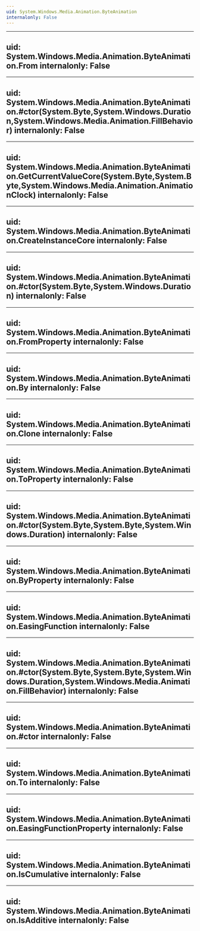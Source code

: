 ```yaml
---
uid: System.Windows.Media.Animation.ByteAnimation
internalonly: False
---
```


---
uid: System.Windows.Media.Animation.ByteAnimation.From
internalonly: False
---

---
uid: System.Windows.Media.Animation.ByteAnimation.#ctor(System.Byte,System.Windows.Duration,System.Windows.Media.Animation.FillBehavior)
internalonly: False
---

---
uid: System.Windows.Media.Animation.ByteAnimation.GetCurrentValueCore(System.Byte,System.Byte,System.Windows.Media.Animation.AnimationClock)
internalonly: False
---

---
uid: System.Windows.Media.Animation.ByteAnimation.CreateInstanceCore
internalonly: False
---

---
uid: System.Windows.Media.Animation.ByteAnimation.#ctor(System.Byte,System.Windows.Duration)
internalonly: False
---

---
uid: System.Windows.Media.Animation.ByteAnimation.FromProperty
internalonly: False
---

---
uid: System.Windows.Media.Animation.ByteAnimation.By
internalonly: False
---

---
uid: System.Windows.Media.Animation.ByteAnimation.Clone
internalonly: False
---

---
uid: System.Windows.Media.Animation.ByteAnimation.ToProperty
internalonly: False
---

---
uid: System.Windows.Media.Animation.ByteAnimation.#ctor(System.Byte,System.Byte,System.Windows.Duration)
internalonly: False
---

---
uid: System.Windows.Media.Animation.ByteAnimation.ByProperty
internalonly: False
---

---
uid: System.Windows.Media.Animation.ByteAnimation.EasingFunction
internalonly: False
---

---
uid: System.Windows.Media.Animation.ByteAnimation.#ctor(System.Byte,System.Byte,System.Windows.Duration,System.Windows.Media.Animation.FillBehavior)
internalonly: False
---

---
uid: System.Windows.Media.Animation.ByteAnimation.#ctor
internalonly: False
---

---
uid: System.Windows.Media.Animation.ByteAnimation.To
internalonly: False
---

---
uid: System.Windows.Media.Animation.ByteAnimation.EasingFunctionProperty
internalonly: False
---

---
uid: System.Windows.Media.Animation.ByteAnimation.IsCumulative
internalonly: False
---

---
uid: System.Windows.Media.Animation.ByteAnimation.IsAdditive
internalonly: False
---
